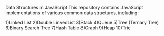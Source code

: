 Data Structures in JavaScript
This repository contains JavaScript implementations of various common data structures, including:

1)Linked List
2)Double LinkedList
3)Stack
4)Queue
5)Tree (Ternary Tree)
6)Binary Search Tree
7)Hash Table
8)Graph
9)Heap
10)Trie
